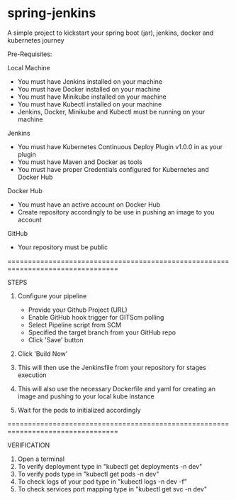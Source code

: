 # spring-jenkins
A simple project to kickstart your spring boot (jar), jenkins, docker and kubernetes journey

Pre-Requisites: 

Local Machine
- You must have Jenkins installed on your machine
- You must have Docker installed on your machine
- You must have Minikube installed on your machine
- You must have Kubectl installed on your machine
- Jenkins, Docker, Minikube and Kubectl must be running on your machine

Jenkins
- You must have Kubernetes Continuous Deploy Plugin v1.0.0 in as your plugin
- You must have Maven and Docker as tools
- You must have proper Credentials configured for Kubernetes and Docker Hub

Docker Hub
- You must have an active account on Docker Hub
- Create repository accordingly to be use in pushing an image to you account

GitHub
- Your repository must be public

=================================================================================

STEPS

1. Configure your pipeline
   - Provide your Github Project (URL)
   - Enable GitHub hook trigger for GITScm polling
   - Select Pipeline script from SCM
   - Specified the target branch from your GitHub repo
   - Click 'Save' button
  
2. Click 'Build Now'
3. This will then use the Jenkinsfile from your repository for stages execution
4. This will also use the necessary Dockerfile and yaml for creating an image and pushing to your local kube instance
5. Wait for the pods to initialized accordingly

=================================================================================

VERIFICATION

1. Open a terminal
2. To verify deployment type in "kubectl get deployments -n dev"
3. To verify pods type in "kubectl get pods -n dev"
5. To check logs of your pod type in "kubectl logs <podname> -n dev -f"
6. To check services port mapping type in "kubectl get svc -n dev"
